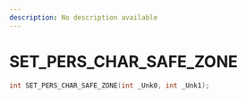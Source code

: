 ```yaml
---
description: No description available 
---
```


# SET_PERS_CHAR_SAFE_ZONE

```cpp
int SET_PERS_CHAR_SAFE_ZONE(int _Unk0, int _Unk1);
```
